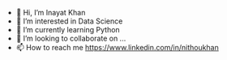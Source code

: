 - 👋 Hi, I’m Inayat Khan
- 👀 I’m interested in Data Science
- 🌱 I’m currently learning Python
- 💞️ I’m looking to collaborate on ...
- 📫 How to reach me  https://www.linkedin.com/in/nithoukhan

<!---
nithoukhan1/nithoukhan1 is a ✨ special ✨ repository because its `README.md` (this file) appears on your GitHub profile.
You can click the Preview link to take a look at your changes.
--->
